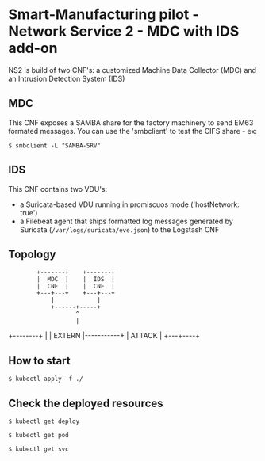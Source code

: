 # Smart-Manufacturing pilot - Network Service 2 - MDC with IDS add-on

NS2 is build of two CNF's: a customized Machine Data Collector (MDC) and an Intrusion Detection System (IDS) 

## MDC
This CNF exposes a SAMBA share for the factory machinery to send EM63 formated messages. You can use the 'smbclient' to test the CIFS share - ex:

`$ smbclient -L "SAMBA-SRV"`

## IDS
This CNF contains two VDU's: 
- a Suricata-based VDU running in promiscuos mode ('hostNetwork: true')
- a Filebeat agent that ships formatted log messages generated by Suricata (`/var/logs/suricata/eve.json`) to the Logstash CNF


## Topology


            +-------+    +-------+
            |  MDC  |    |  IDS  |
            |  CNF  |    |  CNF  |
            +---+---+    +---+---+
                |            |
                +------+-----+
                       ^
                       |
  +--------+           |
  | EXTERN |-----------+
  | ATTACK |
  +---+----+
 
 

## How to start

`$ kubectl apply -f ./`


## Check the deployed resources

`$ kubectl get deploy`

`$ kubectl get pod`

`$ kubectl get svc`


